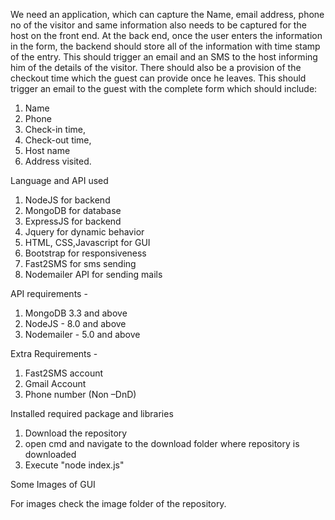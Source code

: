 We need an application, which can capture the Name, email address, phone no of the visitor and same information also needs to be captured for the host on the front end. At the back end, once the user enters the information in the form, the backend should store all of the information with time stamp of the entry. This should trigger an email and an SMS to the host informing him of the details of the visitor. There should also be a provision of the checkout time which the guest can provide once he leaves. This should trigger an email to the guest with the complete form which should include:

1. Name
2. Phone
3. Check-in time,
4. Check-out time,
5. Host name
6. Address visited.

Language and API used
1. NodeJS for backend
2. MongoDB for database
3. ExpressJS for backend
4. Jquery for dynamic behavior
5. HTML, CSS,Javascript for GUI
6. Bootstrap for responsiveness
7. Fast2SMS for sms sending
8. Nodemailer API for sending mails

API requirements -
1. MongoDB 3.3 and above
2. NodeJS - 8.0 and above
3. Nodemailer - 5.0 and above

 Extra Requirements -

1. Fast2SMS account
2. Gmail Account
3. Phone number (Non –DnD)

Installed required package and libraries

1. Download the repository
2. open cmd and navigate to the download folder where repository is downloaded
3. Execute "node index.js"


Some Images of GUI

For images check the image folder of the repository.


